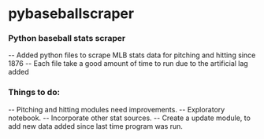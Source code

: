 # pybaseballscraper
### Python baseball stats scraper

-- Added python files to scrape MLB stats data for pitching and hitting since 1876
-- Each file take a good amount of time to run due to the artificial lag added


### Things to do:
-- Pitching and hitting modules need improvements. 
-- Exploratory notebook.
-- Incorporate other stat sources.
-- Create a update module, to add new data added since last time program was run. 
